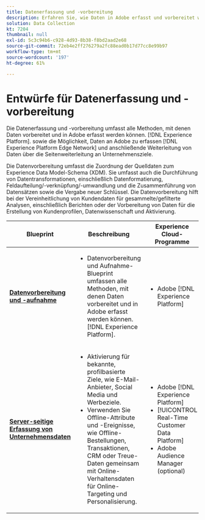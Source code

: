 ```yaml
---
title: Datenerfassung und -vorbereitung
description: Erfahren Sie, wie Daten in Adobe erfasst und vorbereitet werden können. [!DNL Experience Platform].
solution: Data Collection
kt: 7204
thumbnail: null
exl-id: 5c3c94b6-c928-4d93-8b38-f8bd2aad2e68
source-git-commit: 72eb4e2ff276279a2fc88ead0b17d77cc8e99b97
workflow-type: tm+mt
source-wordcount: '197'
ht-degree: 61%

---
```


# Entwürfe für Datenerfassung und -vorbereitung

Die Datenerfassung und -vorbereitung umfasst alle Methoden, mit denen Daten vorbereitet und in Adobe erfasst werden können. [!DNL Experience Platform]. sowie die Möglichkeit, Daten an Adobe zu erfassen [!DNL Experience Platform Edge Network] und anschließende Weiterleitung von Daten über die Seitenweiterleitung an Unternehmensziele.

Die Datenvorbereitung umfasst die Zuordnung der Quelldaten zum Experience Data Model-Schema (XDM). Sie umfasst auch die Durchführung von Datentransformationen, einschließlich Datenformatierung, Feldaufteilung/-verknüpfung/-umwandlung und die Zusammenführung von Datensätzen sowie die Vergabe neuer Schlüssel. Die Datenvorbereitung hilft bei der Vereinheitlichung von Kundendaten für gesammelte/gefilterte Analysen, einschließlich Berichten oder der Vorbereitung von Daten für die Erstellung von Kundenprofilen, Datenwissenschaft und Aktivierung.

| Blueprint | Beschreibung | Experience Cloud-Programme |
|---|---|---|
| **[Datenvorbereitung und -aufnahme](ingestion.md)** | <ul><li>Datenvorbereitung und Aufnahme-Blueprint umfassen alle Methoden, mit denen Daten vorbereitet und in Adobe erfasst werden können. [!DNL Experience Platform].</ul></li> | <ul><li> Adobe [!DNL Experience Platform] </ul></li> |
| **[Server-seitige Erfassung von Unternehmensdaten](server-side-collection.md)** | <ul><li>Aktivierung für bekannte, profilbasierte Ziele, wie E-Mail-Anbieter, Social Media und Werbeziele. </li><li>Verwenden Sie Offline-Attribute und -Ereignisse, wie Offline-Bestellungen, Transaktionen, CRM oder Treue-Daten gemeinsam mit Online-Verhaltensdaten für Online-Targeting und Personalisierung.</li></ul> | <ul><li>Adobe [!DNL Experience Platform]</li><li> [!UICONTROL Real-Time Customer Data Platform]</li><li>Adobe Audience Manager (optional)</li></ul> |
